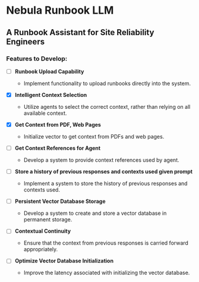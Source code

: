 # Nebula Runbook LLM

## A Runbook Assistant for Site Reliability Engineers

### Features to Develop:

- [ ] **Runbook Upload Capability**

  - Implement functionality to upload runbooks directly into the system.

- [x] **Intelligent Context Selection**

  - Utilize agents to select the correct context, rather than relying on all available context.

- [x] **Get Context from PDF, Web Pages**

  - Initialize vector to get context from PDFs and web pages.

- [ ] **Get Context References for Agent**

  - Develop a system to provide context references used by agent.

- [ ] **Store a history of previous responses and contexts used given prompt**

  - Implement a system to store the history of previous responses and contexts used.

- [ ] **Persistent Vector Database Storage**

  - Develop a system to create and store a vector database in permanent storage.

- [ ] **Contextual Continuity**

  - Ensure that the context from previous responses is carried forward appropriately.

- [ ] **Optimize Vector Database Initialization**
  - Improve the latency associated with initializing the vector database.
